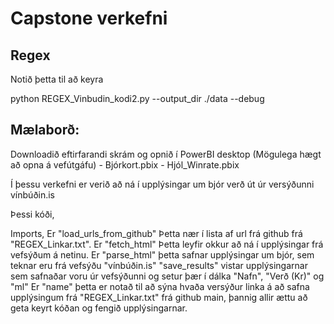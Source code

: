 # Capstone verkefni 

## Regex
Notið þetta til að keyra

python REGEX_Vinbudin_kodi2.py --output_dir ./data --debug

##  Mælaborð:
Downloadið eftirfarandi skrám og opnið í PowerBI desktop (Mögulega hægt að opna á vefútgáfu)
        - Bjórkort.pbix
        - Hjól_Winrate.pbix




Í þessu verkefni er verið að ná í upplýsingar um bjór verð út úr versýðunni vínbúðin.is

Þessi kóði,

Imports,
Er "load_urls_from_github" Þetta nær í lista af url frá github frá "REGEX_Linkar.txt".
Er "fetch_html" Þetta leyfir okkur að ná í upplýsingar frá vefsýðum á netinu.
Er "parse_html" þetta safnar upplýsingar um bjór, sem teknar eru frá vefsýðu "vínbúðin.is"
"save_results" vistar upplýsingarnar sem safnaðar voru úr vefsýðunni og setur þær í dálka "Nafn", "Verð (Kr)" og "ml"
Er "name" þetta er notað til að sýna hvaða versýður linka á að safna upplýsingum frá "REGEX_Linkar.txt" frá github main, þannig allir ættu að geta keyrt kóðan og fengið upplýsingarnar.

